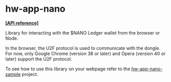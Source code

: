 # hw-app-nano

**[[API reference]](http://www.roosmaa.net/hw-app-nano/)**

Library for interacting with the $NANO Ledger wallet from the browser or Node.

In the browser, the U2F protocol is used to communicate with the dongle. For now, only Google Chrome (version 38 or later) and Opera (version 40 or later) support the U2F protocol.

To see how to use this library on your webpage refer to the [hw-app-nano-sample](https://github.com/roosmaa/hw-app-nano-sample/) project.
